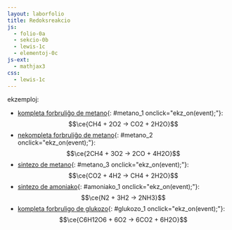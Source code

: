 ```yaml
---
layout: laborfolio
title: Redoksreakcio
js:
  - folio-0a
  - sekcio-0b 
  - lewis-1c
  - elementoj-0c
js-ext:
  - mathjax3
css:
  - lewis-1c 
---
```


ekzemploj:  
  - [kompleta forbruliĝo de metano](#){: #metano_1 onclick="ekz_on(event);"}: $$\ce{CH4 + 2O2 -> CO2 + 2H2O}$$
  - [nekompleta forbruliĝo de metano](#){: #metano_2 onclick="ekz_on(event);"}: $$\ce{2CH4 + 3O2 -> 2CO + 4H2O}$$
  - [sintezo de metano](#){: #metano_3 onclick="ekz_on(event);"}: $$\ce{CO2 + 4H2 -> CH4 + 2H2O}$$
  - [sintezo de amoniako](#){: #amoniako_1 onclick="ekz_on(event);"}: $$\ce{N2 + 3H2 -> 2NH3}$$
  - [kompleta forbruligo de glukozo](#){: #glukozo_1 onclick="ekz_on(event);"}: $$\ce{C6H12O6 + 6O2 -> 6CO2 + 6H2O}$$


<script>

// kalkuli oksidnombrojn vd. https://www.periodni.com/de/oxidationszahlen_rechner.php

const molekuloj = { // kiel ni difinu prezenton de ligoj kiel paroj? plej bone iel malloke por povi ŝalti la prezenton de la tuta formulo facile 
  H2:  { a: "H2", l: { h1: "3-h2" } }, // l: angulo, ligtipo, celatomo
  O2:  { a: "O2", l: { o1: "3=o2" }, e: { o1: "7:y:", o2: "1:5:" } }, // e-paroj de unua O: ĉe horloĝ-ciferoj 7 kaj 11 (y), de dua O: ĉe ciferoj 1 kaj 5
  N2:  { a: "N2", l: { n1: "3#n2" }, e: { n1: "9:", n2: "3:" } },
  H2O: { a: "OH2", l: { o: "dme-h1 mA-h2" }, e: { o: "Z:ma:" } }, // anguloj de H: dme = 180°-51,5° A = +105°, anguloj de e-paroj: mZ = -42° a = +85°
  CO2: { a: "CO2", l: { c: "3=o2 9=o1" }, e: { o1: "7:y:", o2: "1:5:" } }, 
  CO: { a: "CO", l: { c: "3#o" }, e: { c: "9:", o: "3:" }, s: { c: "-", o: "+" } },
  NH3: { a: "NH3", l: { n: "1-h1 3-h2 5-h3" }, e: {n: "9:" }},
  CH4: { a: "CH4", l: { c: "0-h1 3-h2 6-h3 9-h4"} }, // l: pli mallonge eble: "-% h1 h2 h3 h4"
    // https://en.wikipedia.org/wiki/Glucose#/media/File:Alpha_glucose_views.svg
    /*
  C6H12O6: { a: "C6H12O6", l: {  
    c1: "0-h1 3-h2 6-c2 9-o1",
    o1: "9-h3",
    c2: "3==o6 5-h4 7--c3",
    c3: "y-h5 5--c4 7-o2",
    o2: "9-h6",
    c4: "0-o3 3--c5 6-h7",
    o3: "3-h8",
    c5: "0-h9 1--c6 6-o4",
    o4: "3-h10",
    c6: "1-h11 5-o5 y==o6",
    o5: "3-h12"
  } }*/
  C6H12O6: { a: "C6O", 
    g: { 
      "OH": { a: "OH", on: "-2 +1" } 
    }, 
    l: { 
      c1: "x-o 2>OH 6-c2", 
      c2: "4>OH 8-c3",
      c3: "6<OH x-c4",
      c4: "8>OH 0-c5",
      c5: "x<c6 2-o",
      c6: "0-OH" }, 
    on: "+1 0 0 0 0 -1 -2" 
  }
}

const ekvacioj = {
  metano_1: "CH4 + 2*O2 -> CO2 + 2*H2O",
  metano_2: "2*CH4 + 3 * O2 -> 2*CO + 4*H2O",
  metano_3: "CO2 + 4*H2 -> CH4 + 2*H2O",
  amoniako_1: "N2 + 3*H2 -> 2*NH3",
  glukozo_1: "C6H12O6 + 6*O2 -> 6*CO2 + 6*H2O"
}

/*
const ekvacioj = {
  metanbrulo: [CH4,'+',2*O2,'->',CO2,'+',2*H2O],
  metankreo: [CO2,'+',4*H2,'->',CH4,'+',2*H2O]
}
*/

function ekz_on(event) {
    event.preventDefault();
    frm = event.target.id;
    desegno(frm);
}

function desegno(frm) {
    // malplenigu
    const svg = ĝi("#redoks_enhavo");
    svg.textContent = "";
    const lewis = new Lewis(svg);
    const elementoj = Elemento.listo();

    // desegnu formulon kiel Lewis-strukturon
    lewis.ekvacio(ekvacioj[frm], molekuloj, {
      // kalkulu kaj montru oksidnombrojn
      on_fŝ: true,
      // kalkulu kaj montru arkojn de elektron-atributo (por oksidnombroj)
      on_arkoj: true,
      // funkcio, kiu redonas la elektronegativecon de elemento
      eneg: (smb) => elementoj[smb].eneg 
    });
}

lanĉe (() => {
    const lgrp = new Lewis(ĝi("#redokso"));

    desegno("metano_1")
})

</script>

<svg id="redokso"
    version="1.1" 
    xmlns="http://www.w3.org/2000/svg" 
    xmlns:xlink="http://www.w3.org/1999/xlink" width="100%" viewBox="-5 -30 320 160">
 <style type="text/css">
    <![CDATA[
      path.mkojno {
        stroke: none;
        fill: url(#strie);
      }

      rect.mkojno {
        fill: black;
        stroke: black;
        stroke-width: 0.6;
      }

      .elemento text.shargo, .jonkrampo text {
        fill: SeaGreen;
        font-weight: bold;
      }

      text.o-nro {
          font-size: 3.5px;
          font-weight: bold;
      }

    ]]>
  </style>
  <defs>
    <pattern id="strie" viewBox="0,0,4,1" height="20%" width="20%">
      <rect width="2" height="1"/>
    </pattern>
  </defs>
  <g id="redoks_enhavo"></g>
</svg>
